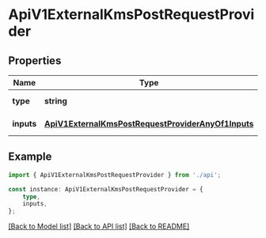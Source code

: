 # ApiV1ExternalKmsPostRequestProvider


## Properties

Name | Type | Description | Notes
------------ | ------------- | ------------- | -------------
**type** | **string** |  | [default to undefined]
**inputs** | [**ApiV1ExternalKmsPostRequestProviderAnyOf1Inputs**](ApiV1ExternalKmsPostRequestProviderAnyOf1Inputs.md) |  | [default to undefined]

## Example

```typescript
import { ApiV1ExternalKmsPostRequestProvider } from './api';

const instance: ApiV1ExternalKmsPostRequestProvider = {
    type,
    inputs,
};
```

[[Back to Model list]](../README.md#documentation-for-models) [[Back to API list]](../README.md#documentation-for-api-endpoints) [[Back to README]](../README.md)
